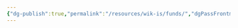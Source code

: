 ```yaml
---
{"dg-publish":true,"permalink":"/resources/wik-is/funds/","dgPassFrontmatter":true,"noteIcon":"1","created":"2023-11-14T21:08:34.019+05:30","updated":"2023-12-12T23:35:01.211+05:30"}
---
```



